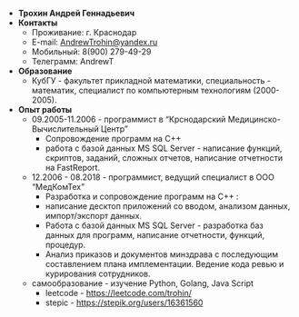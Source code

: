 - **Трохин Андрей Геннадьевич**
- **Контакты**
  - Проживание: г. Краснодар
  - E-mail: AndrewTrohin@yandex.ru
  - Мобильный: 8(900) 279-49-29
  - Телеграмм: AndrewT
- **Образование**
  - КубГУ - факультет прикладной математики, специальность - математик, специалист по компьютерным технологиям (2000-2005).
- **Опыт работы**
  - 09.2005-11.2006 - программист в “Крснодарский Медицинско-Вычислительный Центр”
    - Сопровождение программ на C++
    - работа с базой данных MS SQL Server - написание функций, скриптов, заданий, сложных отчетов, написание отчетности на FastReport.
  - 12.2006 - 08.2018  - программист, ведущий специалист в ООО “МедКомТех”
    - Разработка и сопровождение программ на С++ : 
     - написание десктоп приложений со вводом, анализом данных, импорт/экспорт данных. 
     - Работа с базой данных MS SQL Server - разработка баз данных для программ, написание отчетности, функций, процедур.  
     - Анализ приказов и документов минздрава с последующим составлением плана имплементации. Ведение кода ревью и курирования сотрудников.
   - самообразование - изучение Python, Golang, Java Script
     - leetcode - https://leetcode.com/trohin/
     - stepic - https://stepik.org/users/16361560   
